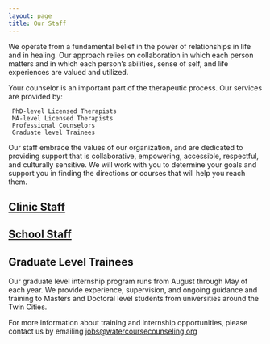 ```yaml
---
layout: page
title: Our Staff
---
```


We operate from a fundamental belief in the power of relationships in life and in healing.  Our approach relies on collaboration in which each person matters and in which each person’s abilities, sense of self, and life experiences are valued and utilized.

Your counselor is an important part of the therapeutic process. Our services are provided by:

     PhD-level Licensed Therapists
     MA-level Licensed Therapists
     Professional Counselors
     Graduate level Trainees

Our staff embrace the values of our organization, and are dedicated to providing support that is collaborative, empowering, accessible, respectful, and culturally sensitive. We will work with you to determine your goals and support you in finding the directions or courses that will help you reach them.

## [Clinic Staff](/staff/clinic.html)

## [School Staff](/staff/school.html)

## Graduate Level Trainees

Our graduate level internship program runs from August through May of each year. We provide experience, supervision, and ongoing guidance and training to Masters and Doctoral level students from universities around the Twin Cities.

For more information about training and internship opportunities, please contact us by emailing [jobs@watercoursecounseling.org]()
